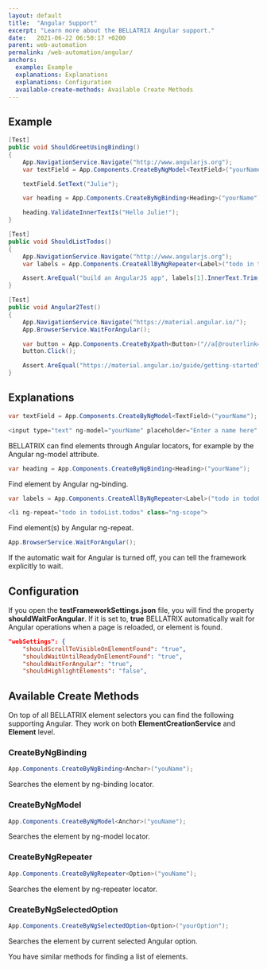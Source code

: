 ```yaml
---
layout: default
title:  "Angular Support"
excerpt: "Learn more about the BELLATRIX Angular support."
date:   2021-06-22 06:50:17 +0200
parent: web-automation
permalink: /web-automation/angular/
anchors:
  example: Example
  explanations: Explanations
  explanations: Configuration
  available-create-methods: Available Create Methods
---
```

Example
-------
```csharp
[Test]
public void ShouldGreetUsingBinding()
{
    App.NavigationService.Navigate("http://www.angularjs.org");
    var textField = App.Components.CreateByNgModel<TextField>("yourName");

    textField.SetText("Julie");

    var heading = App.Components.CreateByNgBinding<Heading>("yourName");

    heading.ValidateInnerTextIs("Hello Julie!");
}

[Test]
public void ShouldListTodos()
{
    App.NavigationService.Navigate("http://www.angularjs.org");
    var labels = App.Components.CreateAllByNgRepeater<Label>("todo in todoList.todos");

    Assert.AreEqual("build an AngularJS app", labels[1].InnerText.Trim());
}

[Test]
public void Angular2Test()
{
    App.NavigationService.Navigate("https://material.angular.io/");
    App.BrowserService.WaitForAngular();

    var button = App.Components.CreateByXpath<Button>("//a[@routerlink='/guide/getting-started']");
    button.Click();

    Assert.AreEqual("https://material.angular.io/guide/getting-started", App.BrowserService.Url.ToString());
}
```

Explanations
-------
```csharp
var textField = App.Components.CreateByNgModel<TextField>("yourName");
```
```csharp
<input type="text" ng-model="yourName" placeholder="Enter a name here" class="ng-pristine ng-valid ng-empty ng-touched">
```
BELLATRIX can find elements through Angular locators, for example by the Angular ng-model attribute.
```csharp
var heading = App.Components.CreateByNgBinding<Heading>("yourName");
```
Find element by Angular ng-binding.
```csharp
var labels = App.Components.CreateAllByNgRepeater<Label>("todo in todoList.todos");
```
```csharp
<li ng-repeat="todo in todoList.todos" class="ng-scope">
```
Find element(s) by Angular ng-repeat.
```csharp
App.BrowserService.WaitForAngular();
```
If the automatic wait for Angular is turned off, you can tell the framework explicitly to wait.

Configuration
-------------
If you open the **testFrameworkSettings.json** file, you will find the property **shouldWaitForAngular**. If it is set to, **true** BELLATRIX automatically wait for Angular operations when a page is reloaded, or element is found.
```json
"webSettings": {
	"shouldScrollToVisibleOnElementFound": "true",
	"shouldWaitUntilReadyOnElementFound": "true",
	"shouldWaitForAngular": "true",
	"shouldHighlightElements": "false",
```

Available Create Methods
------------------------
On top of all BELLATRIX element selectors you can find the following supporting Angular. They work on both **ElementCreationService** and **Element** level.
### CreateByNgBinding ###
```csharp
App.Components.CreateByNgBinding<Anchor>("youName");
```
Searches the element by ng-binding locator.
### CreateByNgModel ###
```csharp
App.Components.CreateByNgModel<Anchor>("youName");
```
Searches the element by ng-model locator.
### CreateByNgRepeater ###
```csharp
App.Components.CreateByNgRepeater<Option>("youName");
```
Searches the element by ng-repeater locator.
### CreateByNgSelectedOption ###
```csharp
App.Components.CreateByNgSelectedOption<Option>("yourOption");
```
Searches the element by current selected Angular option.

You have similar methods for finding a list of elements.
